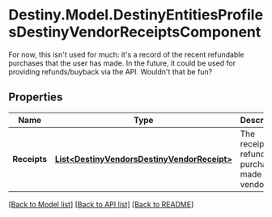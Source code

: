 # Destiny.Model.DestinyEntitiesProfilesDestinyVendorReceiptsComponent
For now, this isn't used for much: it's a record of the recent refundable purchases that the user has made. In the future, it could be used for providing refunds/buyback via the API. Wouldn't that be fun?

## Properties

Name | Type | Description | Notes
------------ | ------------- | ------------- | -------------
**Receipts** | [**List&lt;DestinyVendorsDestinyVendorReceipt&gt;**](DestinyVendorsDestinyVendorReceipt.md) | The receipts for refundable purchases made at a vendor. | [optional] 

[[Back to Model list]](../README.md#documentation-for-models) [[Back to API list]](../README.md#documentation-for-api-endpoints) [[Back to README]](../README.md)

